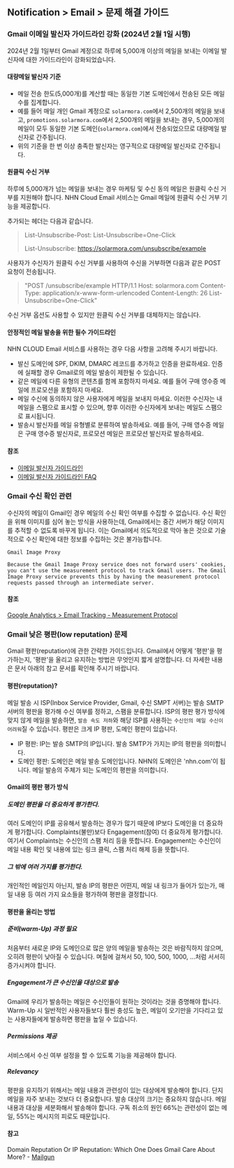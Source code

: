 ## Notification > Email > 문제 해결 가이드

### Gmail 이메일 발신자 가이드라인 강화 (2024년 2월 1일 시행)
2024년 2월 1일부터 Gmail 계정으로 하루에 5,000개 이상의 메일을 보내는 이메일 발신자에 대한 가이드라인이 강화되었습니다.

#### 대량메일 발신자 기준
- 메일 전송 한도(5,000개)를 계산할 때는 동일한 기본 도메인에서 전송된 모든 메일 수를 집계합니다.
- 예를 들어 매일 개인 Gmail 계정으로 `solarmora.com`에서 2,500개의 메일을 보내고, `promotions.solarmora.com`에서 2,500개의 메일을 보내는 경우, 5,000개의 메일이 모두 동일한 기본 도메인(`solarmora.com`)에서 전송되었으므로 대량메일 발신자로 간주됩니다.
- 위의 기준을 한 번 이상 충족한 발신자는 영구적으로 대량메일 발신자로 간주됩니다.

#### 원클릭 수신 거부
하루에 5,000개가 넘는 메일을 보내는 경우 마케팅 및 수신 동의 메일은 원클릭 수신 거부를 지원해야 합니다.
NHN Cloud Email 서비스는 Gmail 메일에 원클릭 수신 거부 기능을 제공합니다.

추가되는 헤더는 다음과 같습니다. 
>List-Unsubscribe-Post: List-Unsubscribe=One-Click
> 
>List-Unsubscribe: <https://solarmora.com/unsubscribe/example>

사용자가 수신자가 원클릭 수신 거부를 사용하여 수신을 거부하면 다음과 같은 POST 요청이 전송됩니다.
>"POST /unsubscribe/example HTTP/1.1
> Host: solarmora.com
> Content-Type: application/x-www-form-urlencoded
> Content-Length: 26
> List-Unsubscribe=One-Click"

수신 거부 옵션도 사용할 수 있지만 원클릭 수신 거부를 대체하지는 않습니다.


#### 안정적인 메일 발송을 위한 필수 가이드라인
NHN CLOUD Email 서비스를 사용하는 경우 다음 사항을 고려해 주시기 바랍니다.
- 발신 도메인에 SPF, DKIM, DMARC 레코드를 추가하고 인증을 완료하세요. 인증에 실패할 경우 Gmail로의 메일 발송이 제한될 수 있습니다.
- 같은 메일에 다른 유형의 콘텐츠를 함께 포함하지 마세요. 예를 들어 구매 영수증 메일에 프로모션을 포함하지 마세요.
- 메일 수신에 동의하지 않은 사용자에게 메일을 보내지 마세요. 이러한 수신자는 내 메일을 스팸으로 표시할 수 있으며, 향후 이러한 수신자에게 보내는 메일도 스팸으로 표시됩니다.
- 발송시 발신자를 메일 유형별로 분류하여 발송하세요. 예를 들어, 구매 영수증 메일은 구매 영수증 발신자로, 프로모션 메일은 프로모션 발신자로 발송하세요.

#### 참조
- [이메일 발신자 가이드라인](https://support.google.com/a/answer/81126?hl=ko)
- [이메일 발신자 가이드라인 FAQ](https://support.google.com/a/answer/14229414?sjid=4363325810454271147-NC)


### Gmail 수신 확인 관련

수신자의 메일이 Gmail인 경우 메일의 수신 확인 여부를 수집할 수 없습니다. 수신 확인을 위해 이미지를 심어 놓는 방식을 사용하는데, Gmail에서는 중간 서버가 해당 이미지를 추적할 수 없도록 바꾸게 됩니다. 이는 Gmail에서 의도적으로 막아 놓은 것으로 기술적으로 수신 확인에 대한 정보를 수집하는 것은 불가능합니다.

```
Gmail Image Proxy

Because the Gmail Image Proxy service does not forward users' cookies, you can't use the measurement protocol to track Gmail users. The Gmail Image Proxy service prevents this by having the measurement protocol requests passed through an intermediate server.
```

#### 참조
[Google Analytics > Email Tracking - Measurement Protocol](https://developers.google.com/analytics/devguides/collection/protocol/v1/email)

### Gmail 낮은 평판(low reputation) 문제

Gmail 평판(reputation)에 관한 간략한 가이드입니다.
Gmail에서 어떻게 '평판'을 평가하는지, '평판'을 올리고 유지하는 방법은 무엇인지 짧게 설명합니다.
더 자세한 내용은 문서 아래의 참고 문서를 확인해 주시기 바랍니다.

#### 평판(reputation)?
메일 발송 시 ISP(Inbox Service Provider, Gmail, 수신 SMPT 서버)는 발송 SMTP 서버의 평판을 평가해 수신 여부를 정하고, 스팸을 분류합니다. ISP의 평판 평가 방식에 맞지 않게 메일을 발송하면, `발송 속도 저하`와 해당 ISP를 사용하는 `수신인의 메일 수신이 어려워`질 수 있습니다.
평판은 크게 IP 평판, 도메인 평판이 있습니다.
* IP 평판:  IP는 발송 SMTP의 IP입니다. 발송 SMTP가 가지는 IP의 평판을 의미합니다.
* 도메인 평판: 도메인은 메일 발송 도메인입니다. NHN의 도메인은 'nhn.com'이 됩니다. 메일 발송의 주체가 되는 도메인의 평판을 의미합니다.

#### Gmail의 평판 평가 방식
##### 도메인 평판을 더 중요하게 평가한다.
여러 도메인이 IP를 공유해서 발송하는 경우가 많기 때문에 IP보다 도메인을 더 중요하게 평가합니다. Complaints(불만)보다 Engagement(참여) 더 중요하게 평가합니다. 여기서 Complaints는 수신인의 스팸 처리 등을 뜻합니다. Engagement는 수신인이 메일 내용 확인 및 내용에 있는 링크 클릭, 스팸 처리 해제 등을 뜻합니다.
##### 그 밖에 여러 가지를 평가한다.
개인적인 메일인지 아닌지, 발송 IP의 평판은 어떤지, 메일 내 링크가 들어가 있는가, 매일 내용 등 여러 가지 요소들을 평가하여 평판을 결정합니다.

#### 평판을 올리는 방법
##### 준비(warm-Up) 과정 필요
처음부터 새로운 IP와 도메인으로 많은 양의 메일을 발송하는 것은 바람직하지 않으며, 오히려 평판이 낮아질 수 있습니다. 며칠에 걸쳐서 50, 100, 500, 1000, ...처럼 서서히 증가시켜야 합니다.
##### Engagement가 큰 수신인을 대상으로 발송
Gmail에 우리가 발송하는 메일은 수신인들이 원하는 것이라는 것을 증명해야 합니다. Warm-Up 시 일반적인 사용자들보다 훨씬 충성도 높은, 메일이 오기만을 기다리고 있는 사용자들에게 발송하면 평판을 높일 수 있습니다.
##### Permissions 제공
서비스에서 수신 여부 설정을 할 수 있도록 기능을 제공해야 합니다.
##### Relevancy
평판을 유지하기 위해서는 메일 내용과 관련성이 있는 대상에게 발송해야 합니다. 단지 메일을 자주 보내는 것보다 더 중요합니다. 발송 대상의 크기는 중요하지 않습니다. 메일 내용과 대상을 세분화해서 발송해야 합니다. 구독 취소의 원인 66%는 관련성이 없는 메일, 55%는 메시지의 피로도 때문입니다.

#### 참고
Domain Reputation Or IP Reputation: Which One Does Gmail Care About More? - [Mailgun](https://www.mailgun.com)

